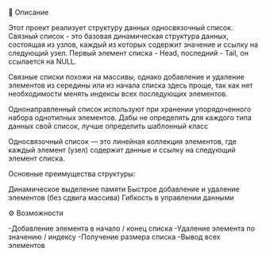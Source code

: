 📌 Описание

Этот проект реализует структуру данных односвязочный список.
Связный список - это базовая динамическая структура данных, состоящая из узлов, каждый из которых содержит значение и ссылку на следующий узел. Первый элемент списка - Head, последний - Tail, он ссылается на NULL.

Связные списки похожи на массивы, однако добавление и удаление элементов из середины или из начала списка здесь проще, так как нет необходимости менять индексы всех последующих элементов.

Однонаправленный список используют при хранении упорядоченного набора однотипных элементов. Дабы не определять для каждого типа данных свой список, лучше определить шаблонный класс

Односвязочный список — это линейная коллекция элементов, где каждый элемент (узел) содержит данные и ссылку на следующий элемент списка.

Основные преимущества структуры:

  Динамическое выделение памяти 
  Быстрое добавление и удаление элементов (без сдвига массива)
  Гибкость в управлении данными

⚙️ Возможности

-Добавление элемента в начало / конец списка
-Удаление элемента по значению / индексу
-Получение размера списка
-Вывод всех элементов
